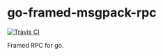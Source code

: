 go-framed-msgpack-rpc
=====================

[![Travis CI](https://travis-ci.com/keybase/go-framed-msgpack-rpc.svg?branch=master)](https://travis-ci.com/keybase/go-framed-msgpack-rpc)

Framed RPC for go.
